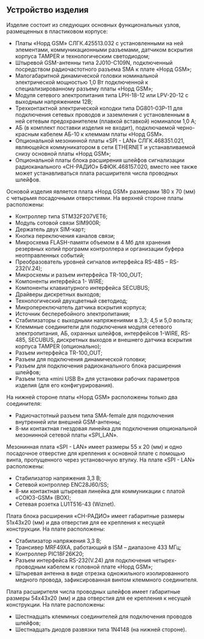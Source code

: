 ## Устройство изделия

Изделие состоит из следующих основных функциональных узлов, размещенных в пластиковом корпусе:

* Платы «Норд GSM» СЛГК.425513.032 с установленными на ней элементами, коммуникационными разъемами, датчиком вскрытия корпуса TAMPER и технологическим светодиодом;
* Штыревой GSM-антенны типа 2J010-C109N, подключенный посредством  радиочастотного разъема SMA к плате «Норд GSM»;
* Малогабаритной динамической головки номинальной электрической мощностью 1,0 Вт подключенной к специализированному разъему платы «Норд GSM»; 
* Модуля сетевого электропитания типа LPH-18-12  или LPV-20-12 с выходным напряжением 12B;
* Трехконтактной электрической колодки типа DG801-03P-11 для подключения сетевых проводов и заземления с установленным в ней сетевым предохранителем (плавкой вставкой) номиналом 1,0 А;
* АБ (в комплект поставки изделия не входит), подключаемой черно-красным кабелем АБ-10 к клеммам платы  «Норд GSM».
* Опциональной мезонинной платы «SPI - LAN» СЛГК.468351.021, являющейся коммуникатором в сети  ETHERNET и устанавливаемой снизу основной  платы  «Норд GSM»;
* Опциональной платы блока расширения шлейфов сигнализации радиоканального «СН-РАДИО» БФЮК.468157.020, вместо нее также может устанавливаться плата расширителя числа проводных шлейфов.

Основой изделия является плата «Норд GSM»  размерами 180 х 70 (мм) с четырьмя посадочными отверстиями. На верхней стороне платы расположены:

* Контроллер типа STM32F207VET6;
* Модуль сотовой связи SIM900R;
* Держатель двух SIM-карт;
* Кнопка переключения каналов связи;
* Микросхема FLASH-памяти объемом в 4 Мб для хранения резервных копий программ контроллера и организации буфера неотправленных событий;
* Преобразователь уровней сигналов интерфейса RS-485  –  RS-232(V.24);
* Микросхемы и разъем интерфейса TR-100_OUT;
* Компоненты интерфейса 1- WIRE;
* Компоненты клавиатурного интерфейса SECUBUS;
* Драйверы дискретных выходов;
* Технологический двухцветный светодиод;
* Микропереключатель датчика вскрытия корпуса;
* Источник бесперебойного электропитания;
* Стабилизаторы с выходными напряжениями в 3,3; 4,5 и 5,0 вольта;
* Клеммные соединители для подключения  модуля сетевого электропитания, АБ, охранных шлейфов,  интерфейсов 1-WIRE, RS-485, SECUBUS,  дискретных выходов и внешнего датчика вскрытия корпуса TAMPER (опционально); 
* Разъем интерфейса TR-100_OUT;
* Разъем  для подключения динамической головки;
* Разъем для подключения радиоканального блока расширения шлейфов;
* Разъем типа «mini USB B» для установки рабочих параметров изделия (для его конфигурирования).

На нижней стороне платы «Норд GSM»  расположены только два соединителя:

* Радиочастотный разъем типа SMA-female для подключения внутренней или внешней GSM-антенны; 
* 8-ми контактная гнездовая линейка для подключения опциональной мезонинной сетевой платы «SPI_LAN».

Мезонинная плата «SPI - LAN» имеет размеры 55 х 20 (мм) и одно посадочное отверстие для крепления к основной плате с помощью винта, пропущенного через установочную втулку. На плате «SPI - LAN» расположены:

* Стабилизатор напряжения 3,3 В;
* Сетевой контроллер ENC28J60/SS;
* 8-ми контактная штыревая линейка для коммуникации с платой «СОЮЗ-GSM» (BOX);
* Сетевая розетка  LU1T516-43 (Wiznet).

Плата блока расширения «СН-РАДИО» имеет габаритные размеры 51х43х20 (мм) и два отверстия для ее крепления к несущей конструкции. На плате расположены:

* Стабилизатор напряжения 3,3 В;
* Трансивер MRF49XA, работающий в  ISM – диапазоне  433 МГц;
* Контроллер PIC18F26K20;
* Разъем интерфейса  RS-232(V.24) для подключения четырех-проводным кабелем к головной плате «Норд GSM»;
* Штыревая антенна в виде отрезка одножильного изолированного медного провода, зафиксированная  винтом клеммного соединителя.

Плата расширителя числа проводных шлейфов имеет габаритные размеры 54х43х20 (мм) и два отверстия для ее крепления к несущей конструкции. На плате расположены:

* Шестнадцать клеммных соединителей для подключения проводов шлейфов;
* Шестнадцать диодов развязки типа 1N4148  (на нижней стороне).
